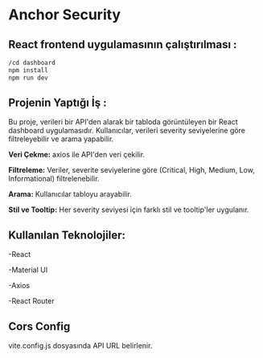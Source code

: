 # Anchor Security

## React frontend uygulamasının çalıştırılması :
 ```bash
/cd dashboard
npm install
npm run dev
 ```
## Projenin Yaptığı İş : 

Bu proje, verileri bir API'den alarak bir tabloda görüntüleyen bir React dashboard uygulamasıdır. Kullanıcılar,
verileri severity seviyelerine göre filtreleyebilir ve arama yapabilir. 

**Veri Çekme:** axios ile API'den veri çekilir.

**Filtreleme:** Veriler, severite seviyelerine göre (Critical, High, Medium, Low, Informational) filtrelenebilir.

**Arama:** Kullanıcılar tabloyu arayabilir.

**Stil ve Tooltip:** Her severity seviyesi için farklı stil ve tooltip'ler uygulanır.


## Kullanılan Teknolojiler:

-React

-Material UI

-Axios

-React Router

## Cors Config 

vite.config.js dosyasında API URL belirlenir.
